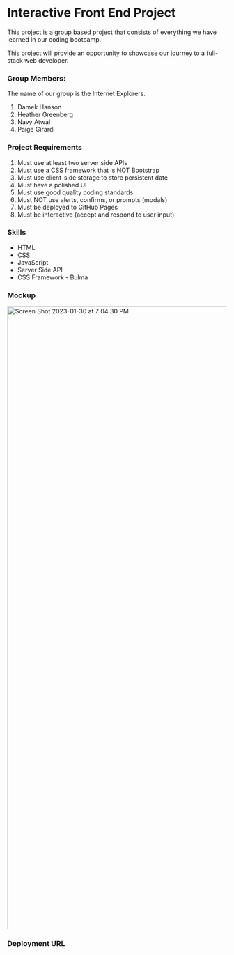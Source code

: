 # Interactive Front End Project 

This project is a group based project that consists of everything we have learned in our coding bootcamp.

This project will provide an opportunity to showcase our journey to a full-stack web developer. 

### Group Members: 
The name of our group is the Internet Explorers. 
1. Damek Hanson
2. Heather Greenberg
3. Navy Atwal
4. Paige Girardi

### Project Requirements

1. Must use at least two server side APIs
2. Must use a CSS framework that is NOT Bootstrap
3. Must use client-side storage to store persistent date 
4. Must have a polished UI
5. Must use good quality coding standards
6. Must NOT use alerts, confirms, or prompts (modals)
7. Must be deployed to GitHub Pages
8. Must be interactive (accept and respond to user input)


### Skills

* HTML
* CSS
* JavaScript
* Server Side API
* CSS Framework - Bulma

### Mockup

<img width="1430" alt="Screen Shot 2023-01-30 at 7 04 30 PM" src="https://user-images.githubusercontent.com/119267074/215652623-424131a9-fdca-4bb9-b125-ed2f9f44233b.png">



### Deployment URL



